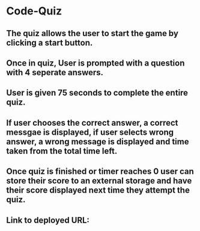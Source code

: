 # Code-Quiz

## The quiz allows the user to start the game by clicking a start button.
## Once in quiz, User is prompted with a question with 4 seperate answers.
## User is given 75 seconds to complete the entire quiz. 
## If user chooses the correct answer, a correct messgae is displayed, if user selects wrong answer, a wrong message is displayed and time taken from the total time left.
## Once quiz is finished or timer reaches 0 user can store their score to an external storage and have their score displayed next time they attempt the quiz.

## Link to deployed URL: 

